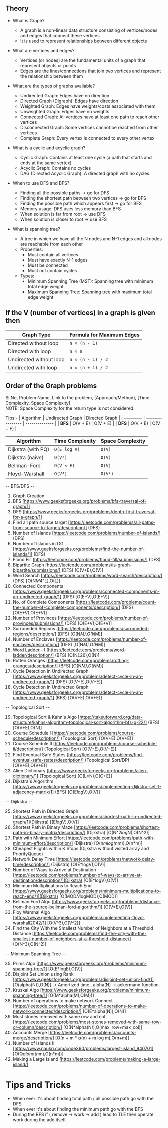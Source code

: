 ## Theory 

- What is Graph?
  - A graph is a non-linear data structure consisting of vertices/nodes and edges that connect these vertices
  - It is used to represent relationships between different objects

- What are vertices and edges?
  - Vertices (or nodes) are the fundamental units of a graph that represent objects or points
  - Edges are the lines/connections that join two vertices and represent the relationship between them

- What are the types of graphs available?
  - Undirected Graph: Edges have no direction
  - Directed Graph (Digraph): Edges have direction
  - Weighted Graph: Edges have weights/costs associated with them
  - Unweighted Graph: Edges have no weights
  - Connected Graph: All vertices have at least one path to reach other vertices
  - Disconnected Graph: Some vertices cannot be reached from other vertices
  - Complete Graph: Every vertex is connected to every other vertex

- What is a cyclic and acyclic graph?
  - Cyclic Graph: Contains at least one cycle (a path that starts and ends at the same vertex)
  - Acyclic Graph: Contains no cycles
  - DAG (Directed Acyclic Graph): A directed graph with no cycles

- When to use DFS and BFS?
    - Finding all the possible paths -> go for DFS
    - Finding the shortest path between two vertices -> go for BFS
    - Finding the possible path which appears first -> go for BFS
    - Memory usage: DFS uses less memory than BFS
    - When solution is far from root -> use DFS
    - When solution is closer to root -> use BFS

- What is spanning tree?
    - A tree in which we have all the N nodes and N-1 edges and all nodes are reachable from each other
    - Properties:
        - Must contain all vertices
        - Must have exactly N-1 edges
        - Must be connected
        - Must not contain cycles
    - Types:
        - Minimum Spanning Tree (MST): Spanning tree with minimum total edge weight
        - Maximum Spanning Tree: Spanning tree with maximum total edge weight

## If the V (number of vertices) in a graph is given then 

| **Graph Type**          | **Formula for Maximum Edges** |
| ----------------------- | ----------------------------- |
| Directed without loop   | `n × (n - 1)`                |
| Directed with loop      | `n × n`                      |
| Undirected without loop | `n × (n - 1) / 2`            |
| Undirected with loop    | `n × (n + 1) / 2`            |

## Order of the Graph problems

Si.No, Problem Name, Link to the problem, (Approach/Method), [Time Complexity, Space Complexity]  
NOTE: Space Complexity for the return type is not considered.

Tips:- 
| Algorithm | Undirected Graph | Directed Graph |
| --------- | ---------------- | -------------- |
| **BFS**   | O(V + E)         | O(V + E)       |
| **DFS**   | O(V + E)         | O(V + E)       |

| **Algorithm**      | **Time Complexity** | **Space Complexity** |
| ------------------ | ------------------- | -------------------- |
| Dijkstra (with PQ) | `O(E log V)`        | `O(V)`               |
| Dijkstra (naive)   | `O(V²)`             | `O(V)`               |
| Bellman-Ford       | `O(V × E)`          | `O(V)`               |
| Floyd-Warshall     | `O(V³)`             | `O(V²)`              |

-- BFS/DFS --
1. Graph Creation  
2. BFS [https://www.geeksforgeeks.org/problems/bfs-traversal-of-graph/1]  
3. DFS [https://www.geeksforgeeks.org/problems/depth-first-traversal-for-a-graph/1]  
4. Find all path source target [https://leetcode.com/problems/all-paths-from-source-to-target/description/] (DFS)  
5. Number of Islands [https://leetcode.com/problems/number-of-islands/] (DFS)  
6. Number of Islands in GG [https://www.geeksforgeeks.org/problems/find-the-number-of-islands/1] (DFS)  
7. Flood Fill [https://leetcode.com/problems/flood-fill/submissions/] (DFS)  
8. Bipartite Graph [https://leetcode.com/problems/is-graph-bipartite/submissions/] (DFS) [O(V+E),O(V)]  
9. Word Search [https://leetcode.com/problems/word-search/description/] (DFS) [O(N*M*4^L),O(L)]  
10. Connected Components [https://www.geeksforgeeks.org/problems/connected-components-in-an-undirected-graph/1] (DFS) [O(E+V),O(E+V)]  
11. No. of Complete Components [https://leetcode.com/problems/count-the-number-of-complete-components/description/] (DFS) [O(E+V),O(E+V)]  
12. Number of Provinces [https://leetcode.com/problems/number-of-provinces/submissions/] (DFS) [O(E+V),O(E+V)]  
13. Surrounded Regions [https://leetcode.com/problems/surrounded-regions/description/] (DFS) [O(N*M),O(N*M)]
14. Number of Enclaves [https://leetcode.com/problems/number-of-enclaves/description/] (DFS) [O(N*M),O(N*M)]
15. Word Ladder - I [https://leetcode.com/problems/word-ladder/description/] (BFS) [O(N*L*26),O(N)]
16. Rotten Oranges [https://leetcode.com/problems/rotting-oranges/description/] (BFS)  [O(N*M),O(N*M)]
17. Cycle Detection in Undirected Graph [https://www.geeksforgeeks.org/problems/detect-cycle-in-an-undirected-graph/1] (DFS) [O(V+E),O(V+E)]
18. Cycle Detection in Undirected Graph [https://www.geeksforgeeks.org/problems/detect-cycle-in-an-undirected-graph/1] (BFS) [O(V+E),O(V+E)]

-- Topological Sort --

19. Topological Sort & Kahn's Algo [https://takeuforward.org/data-structure/kahns-algorithm-topological-sort-algorithm-bfs-g-22/] (BFS) [O(V+E),O(N)]
20. Course Schedule I [https://leetcode.com/problems/course-schedule/description/] (Topological Sort)  [O(V+E),O(V+E)]
21. Course Schedule II [https://leetcode.com/problems/course-schedule-ii/description/] (Topological Sort) [O(V+E),O(V+E)]
22. Find Eventual Safe States [https://leetcode.com/problems/find-eventual-safe-states/description/] (Topological Sort/DP)  [O(V+E),O(V+E)]
23. Alien Dictionary [https://www.geeksforgeeks.org/problems/alien-dictionary/1] (Topological Sort)  [O(L*N),O(C+E)]
24. Dijkstra's Algorithm  [https://www.geeksforgeeks.org/problems/implementing-dijkstra-set-1-adjacency-matrix/1] (BFS) [O(E*log*V),O(V)]

-- Dijikstra --

25. Shortest Path in Directed Graph [https://www.geeksforgeeks.org/problems/shortest-path-in-undirected-graph/1](Dijkstra) [(E*log*V),O(V)]
26. Shortest Path in Binary Maze [https://leetcode.com/problems/shortest-path-in-binary-matrix/description/] (Dijkstra)  [O(N^2*log*N),O(N^2)]
27. Path with Minimum Effort [https://leetcode.com/problems/path-with-minimum-effort/description/] (Dijkstra)  [O(n*mlog(n*m)),O(n*m)]
28. Cheapest Flights within K Stops (Dijkstra without visited array and PriorityQueue)  
29. Network Delay Time [https://leetcode.com/problems/network-delay-time/description/] (Dijkstra)  [O(E*logV),O(V)]
30. Number of Ways to Arrive at Destination [https://leetcode.com/problems/number-of-ways-to-arrive-at-destination/description/](Dijkstra)  [O(E*logV),O(V)]
31. Minimum Multiplications to Reach End [https://www.geeksforgeeks.org/problems/minimum-multiplications-to-reach-end/1](Dijkstra)  [O(MOD*N*logMOD),O(MOD)]
32. Bellman Ford Algo [https://www.geeksforgeeks.org/problems/distance-from-the-source-bellman-ford-algorithm/1] [O(V*E),O(V)]
33. Floy Warshal Algo [https://www.geeksforgeeks.org/problems/implementing-floyd-warshall2042/1] [O(V^3),O(V^2)]
34. Find the City With the Smallest Number of Neighbors at a Threshold Distance [https://leetcode.com/problems/find-the-city-with-the-smallest-number-of-neighbors-at-a-threshold-distance/] (O(N^3),O(N^2))

-- Minimum Spanning Tree --

35. Prims Algo [https://www.geeksforgeeks.org/problems/minimum-spanning-tree/1] [O(E*logE),O(V)]
36. Disjoint Set Union using Rank [https://www.geeksforgeeks.org/problems/disjoint-set-union-find/1] [O(alpha(N)),O(N)] -> Amortized time , alpha(N) -> ackermann function.
37. Kruskal Algo [https://www.geeksforgeeks.org/problems/minimum-spanning-tree/1] [O(M*alpha(M),O(M))]
38. Number of operations to make network Connect [https://leetcode.com/problems/number-of-operations-to-make-network-connected/description/] [O(E*alpha(N)),O(N)]
39. Most stones removed with same row and col [https://leetcode.com/problems/most-stones-removed-with-same-row-or-column/description/] [O(N*alpha(N)),O(max_row+max_col)]
40. Accounts Merge [https://leetcode.com/problems/accounts-merge/description/] [O(n + m * α(n) + m log m),O(n+m)]
41. Number of Islands II [https://www.naukri.com/code360/problems/largest-island_840701] [O(Q*alpha(n*m),O(n*m))]
42. Making a Large Island [https://leetcode.com/problems/making-a-large-island/] 

# Tips and Tricks 

- When ever it's about finding total path / all possible path go with the DFS 
- When ever it's about finding the minimum path go with the BFS
- During the BFS if ( remove -> work -> add ) lead to TLE then operate work during the add itself.